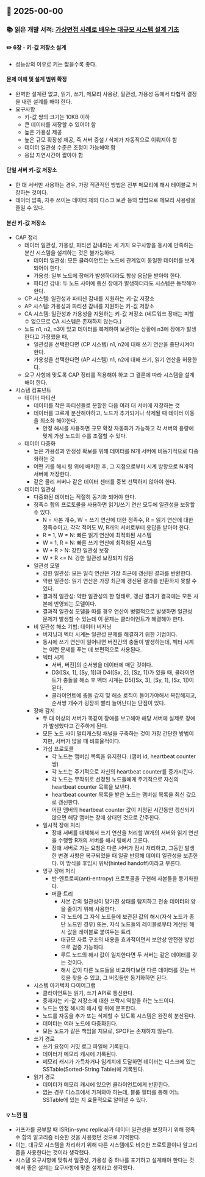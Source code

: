 ## 📅 2025-00-00
### 📚 읽은 개발 서적: [가상면접 사례로 배우는 대규모 시스템 설계 기초](https://product.kyobobook.co.kr/detail/S000001033116)
#### ✏️ 6장 - 키-값 저장소 설계
- 성능상의 이유로 키는 짧을수록 좋다.
#### 문제 이해 및 설계 범위 확정
- 완벽한 설계란 없고, 읽기, 쓰기, 메모리 사용량, 일관성, 가용성 등에서 타협적 결정을 내린 설계를 해야 한다.
- 요구사항
  - 키-값 쌍의 크기는 10KB 이하
  - 큰 데이터를 저장할 수 있어야 함
  - 높은 가용성 제공
  - 높은 규모 확장성 제공, 즉 서버 증설 / 삭제가 자동적으로 이뤄져야 함
  - 데이터 일관성 수준은 조정이 가능해야 함
  - 응답 지연시간이 짧아야 함
#### 단일 서버 키-값 저장소
- 한 대 서버만 사용하는 경우, 가장 직관적인 방법은 전부 메모리에 해시 테이블로 저장하는 것이다.
- 데이터 압축, 자주 쓰이는 데이터 제외 디스크 보관 등의 방법으로 메모리 사용량을 줄일 수 있다.
#### 분산 키-값 저장소
- CAP 정리
  - 데이터 일관성, 가용성, 파티션 감내라는 세 가지 요구사항을 동시에 만족하는 분산 시스템을 설계하는 것은 불가능하다.
    - 데이터 일관성: 모든 클라이언트는 노드에 관계없이 동일한 데이터를 보게 되어야 한다.
    - 가용성: 일부 노드에 장애가 발생하더라도 항상 응답을 받아야 한다.
    - 파티션 감내: 두 노드 사이에 통신 장애가 발생하더라도 시스템은 동작해야 한다.
  - CP 시스템: 일관성과 파티션 감내를 지원하는 키-값 저장소
  - AP 시스템: 가용성과 파티션 감내를 지원하는 키-값 저장소
  - CA 시스템: 일관성과 가용성을 지원하는 키-값 저장소 (네트워크 장애는 피할 수 없으므로 CA 시스템은 존재하지 않는다.)
  - 노드 n1, n2, n3이 있고 데이터를 복제하여 보관하는 상황에 n3에 장애가 발생한다고 가정했을 때, 
    - 일관성을 선택한다면 (CP 시스템) n1, n2에 대해 쓰기 연산을 중단시켜야 한다.
    - 가용성을 선택한다면 (AP 시스템) n1, n2에 대해 쓰기, 읽기 연산을 허용한다.
  - 요구 사항에 맞도록 CAP 정리를 적용해야 하고 그 결론에 따라 시스템을 설계해야 한다.
- 시스템 컴포넌트
  - 데이터 파티션
    - 데이터를 작은 파티션들로 분할한 다음 여러 대 서버에 저장하는 것
    - 데이터를 고르게 분산해야하고, 노드가 추가되거나 삭제될 때 데이터 이동을 최소화 해야한다.
      - 안정 해시를 사용하면 규모 확장 자동화가 가능하고 각 서버의 용량에 맞게 가상 노드의 수를 조절할 수 있다.
  - 데이터 다중화
    - 높은 가용성과 안정성 확보를 위해 데이터를 N개 서버에 비동기적으로 다중화하는 것
    - 어떤 키를 해시 링 위에 배치한 후, 그 지점으로부터 시계 방향으로 N개의 서버에 저장한다.
    - 같은 물리 서버나 같은 데이터 센터를 중복 선택하지 않아야 한다.
  - 데이터 일관성
    - 다중화된 데이터는 적절히 동기화 되어야 한다.
    - 정족수 합의 프로토콜을 사용하면 읽기/쓰기 연산 모두에 일관성을 보장할 수 있다.
      - N = 사본 개수, W = 쓰기 연산에 대한 정족수, R = 읽기 연산에 대한 정족수이고, 각각 적어도 W, R개의 서버로부터 응답을 받아야 한다.
      - R = 1, W = N: 빠른 읽기 연산에 최적화된 시스템
      - W = 1, R = N: 빠른 쓰기 연산에 최적화된 시스템
      - W + R > N: 강한 일관성 보장
      - W + R <= N: 강한 일관성 보장되지 않음
    - 일관성 모델
      - 강한 일관성: 모든 일긱 연산은 가장 최근에 갱신된 결과를 반환한다.
      - 약한 일관성: 읽기 연산은 가장 최근에 갱신된 결과를 반환하지 못할 수 있다.
      - 결과적 일관성: 약한 일관성의 한 형태로, 갱신 결과가 결국에는 모든 사본에 반영되는 모델이다.
      - 결과적 일관성 모델을 따를 경우 연산이 병렬적으로 발생하면 일관성 문제가 발생할 수 있는데 이 문제는 클라이언트가 해결해야 한다.
    - 비 일관성 해소 기법: 데이터 버저닝
      - 버저닝과 벡터 시계는 일관성 문제를 해결하기 위한 기법이다.
      - 동시에 쓰기 연산이 일어나면 버전간의 충돌이 발생하는데, 벡터 시계는 이런 문제를 푸는 데 보편적으로 사용된다.
      - 벡터 시계
        - 서버, 버전]의 순서쌍을 데이터에 매단 것이다.
        - D3([Sx, 1], [Sy, 1])과 D4([Sx, 2], [Sz, 1])가 있을 때, 클라이언트가 충돌을 해소 후 벡터 시계는 D5([Sx, 3], [Sy, 1], [Sz, 1])이 된다.
        - 클라이언트에 충돌 감지 및 해소 로직이 들어가야해서 복잡해지고, 순서쌍 개수가 굉장히 빨리 늘어난다는 단점이 있다.
    - 장애 감지
      - 두 대 이상의 서버가 똑같이 장애를 보고해야 해당 서버에 실제로 장애가 발생했다고 간주하게 된다.
      - 모든 노드 사이 멀티캐스팅 채널을 구축하는 것이 가장 간단한 방법이지만, 서버가 많을 때 비효율적이다.
      - 가십 프로토콜
        - 각 노드는 맴버십 목록을 유지한다. (맴버 id, heartbeat counter 쌍)
        - 각 노드는 주기적으로 자신의 heartbeat counter를 증가시킨다.
        - 각 노드는 무작위로 선정된 노드들에게 주기적으로 자신의 heartbeat counter 목록을 보낸다.
        - heartbeat counter 목록을 받은 노드는 맴버십 목록을 최신 값으로 갱신한다.
        - 어떤 맴버의 heartbeat counter 값이 지정된 시간동안 갱신되지 않으면 해당 맴버는 장애 상태인 것으로 간주한다.
      - 일시적 장애 처리
        - 장애 서버를 대체해서 쓰기 연산을 처리할 W개의 서버와 읽기 연산을 수행할 R개의 서버를 해시 링에서 고른다.
        - 장애 서버로 가는 요청은 다른 서버가 잠시 처리하고, 그동안 발생한 변경 사항은 복구되었을 때 일괄 반영해 데이터 일관성을 보존한다. 이 방식을 후임시 위탁(hinted handoff)이라고 부른다.
      - 영구 장애 처리
        - 반-엔트로피(anti-entropy) 프로토콜을 구현해 사본들을 동기화한다.
        - 머클 트리
          - 사본 간의 일관성이 망가진 상태를 탐지하고 전송 데이터의 양을 줄이기 위해 사용한다.
          - 각 노드에 그 자식 노드들에 보관된 값의 해시(자식 노드가 종단 노드인 경우) 또는, 자식 노드들의 레이블로부터 계산된 해시 값을 레이블로 붙여두는 트리
          - 대규모 자료 구조의 내용을 효과적이면서 보안상 안전한 방법으로 검증 가능하다.
          - 루트 노드의 해시 값이 일치한다면 두 서버는 같은 데이터를 갖는 것이다.
          - 해시 값이 다른 노드들을 비교하다보면 다른 데이터를 갖는 버킷을 찾을 수 있고, 그 버킷들만 동기화하면 된다.
    - 시스템 아키텍처 다이어그램
      - 클라이언트는 읽기, 쓰기 API로 통신한다.
      - 중재자는 키-값 저장소에 대한 프락시 역할을 하는 노드이다.
      - 노드는 안정 해시의 해시 링 위에 분포한다.
      - 노드를 자동을 추가 또는 삭제할 수 있도록 시스템은 완전히 분산된다.
      - 데이터는 여러 노드에 다중화된다.
      - 모든 노드가 같은 책임을 지므로, SPOF는 존재하지 않는다.
    - 쓰기 경로
      - 쓰기 요청이 커밋 로그 파일에 기록된다.
      - 데이터가 메모리 캐시에 기록된다.
      - 메모리 캐시가 가득차거나 임계치에 도달하면 데이터는 디스크에 있는 SSTable(Sorted-String Table)에 기록된다.
    - 읽기 경로
      - 데이터가 메모리 캐시에 있으면 클라이언트에게 반환한다.
      - 없는 경우 디스크에서 가져와야 하는데, 블룸 필터를 통해 어느 SSTable에 있는 지 효율적으로 알아낼 수 있다.

#### 💡 느낀 점
- 카프카를 공부할 때 ISR(in-sync replica)가 데이터 일관성을 보장하기 위해 정족수 합의 알고리즘 비슷한 것을 사용했던 것으로 기억한다. 
- 이는, 대규모 시스템을 처리하기 위해 다른 시스템에도 비슷한 프로토콜이나 알고리즘을 사용한다는 것이라 생각했다.
- 시스템 요구사항에 맞춰서 일관성, 가용성 중 하나를 포기하고 설계해야 한다는 것에서 좋은 설계는 요구사항에 맞춘 설계라고 생각했다.